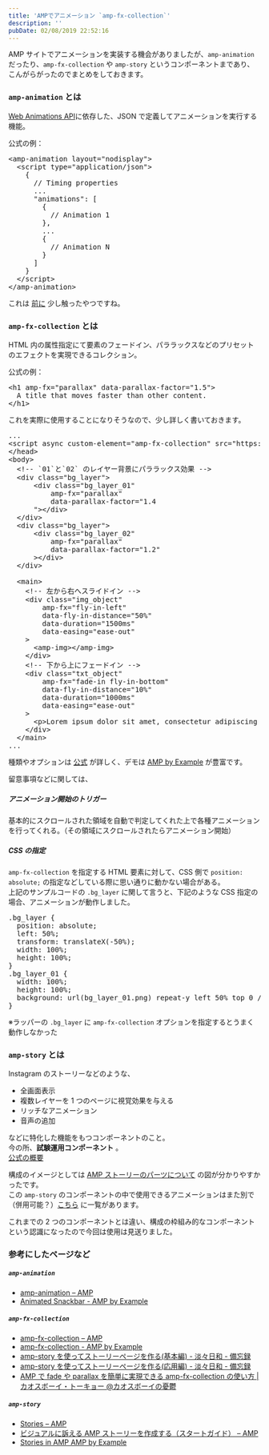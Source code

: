 ```yaml
---
title: 'AMPでアニメーション `amp-fx-collection`'
description: ''
pubDate: 02/08/2019 22:52:16
---
```


<p>AMP サイトでアニメーションを実装する機会がありましたが、<code>amp-animation</code> だったり、<code>amp-fx-collection</code> や <code>amp-story</code> というコンポーネントまであり、こんがらがったのでまとめをしておきます。</p>

<h3><code>amp-animation</code> とは</h3>

<p><a href="https://www.w3.org/TR/web-animations/">Web Animations API</a>に依存した、JSON で定義してアニメーションを実行する機能。</p>

<p>公式の例：</p>

<pre class="code lang-html" data-lang="html" data-unlink><span class="synIdentifier">&lt;</span>amp-animation<span class="synIdentifier"> layout=</span><span class="synConstant">&quot;nodisplay&quot;</span><span class="synIdentifier">&gt;</span>
  <span class="synIdentifier">&lt;</span><span class="synStatement">script</span><span class="synIdentifier"> </span><span class="synType">type</span><span class="synIdentifier">=</span><span class="synConstant">&quot;application/json&quot;</span><span class="synIdentifier">&gt;</span>
<span class="synSpecial">    </span><span class="synIdentifier">{</span>
<span class="synSpecial">      </span><span class="synComment">// Timing properties</span>
<span class="synSpecial">      ...</span>
<span class="synSpecial">      </span><span class="synConstant">&quot;animations&quot;</span><span class="synSpecial">: </span><span class="synIdentifier">[</span>
<span class="synSpecial">        </span><span class="synIdentifier">{</span>
<span class="synSpecial">          </span><span class="synComment">// Animation 1</span>
<span class="synSpecial">        </span><span class="synIdentifier">}</span><span class="synSpecial">,</span>
<span class="synSpecial">        ...</span>
<span class="synSpecial">        </span><span class="synIdentifier">{</span>
<span class="synSpecial">          </span><span class="synComment">// Animation N</span>
<span class="synSpecial">        </span><span class="synIdentifier">}</span>
<span class="synSpecial">      </span><span class="synIdentifier">]</span>
<span class="synSpecial">    </span><span class="synIdentifier">}</span>
<span class="synSpecial">  </span><span class="synIdentifier">&lt;/</span><span class="synStatement">script</span><span class="synIdentifier">&gt;</span>
<span class="synIdentifier">&lt;/</span>amp-animation<span class="synIdentifier">&gt;</span>
</pre>

<p>これは <a href="https://yuheijotaki.hatenablog.com/entry/2019/01/27/165136">前に</a> 少し触ったやつですね。</p>

<h3><code>amp-fx-collection</code> とは</h3>

<p>HTML 内の属性指定にて要素のフェードイン、パララックスなどのプリセットのエフェクトを実現できるコレクション。</p>

<p>公式の例：</p>

<pre class="code lang-html" data-lang="html" data-unlink><span class="synIdentifier">&lt;</span><span class="synStatement">h1</span><span class="synIdentifier"> amp-fx=</span><span class="synConstant">&quot;parallax&quot;</span><span class="synIdentifier"> </span><span class="synType">data</span><span class="synIdentifier">-parallax-factor=</span><span class="synConstant">&quot;1.5&quot;</span><span class="synIdentifier">&gt;</span>
  A title that moves faster than other content.
<span class="synIdentifier">&lt;/</span><span class="synStatement">h1</span><span class="synIdentifier">&gt;</span>
</pre>

<p>これを実際に使用することになりそうなので、少し詳しく書いておきます。</p>

<pre class="code lang-html" data-lang="html" data-unlink>...
<span class="synIdentifier">&lt;</span><span class="synStatement">script</span><span class="synIdentifier"> async custom-element=</span><span class="synConstant">&quot;amp-fx-collection&quot;</span><span class="synIdentifier"> </span><span class="synType">src</span><span class="synIdentifier">=</span><span class="synConstant">&quot;https://cdn.ampproject.org/v0/amp-fx-collection-0.1.js&quot;</span><span class="synIdentifier">&gt;&lt;/</span><span class="synStatement">script</span><span class="synIdentifier">&gt;</span>
<span class="synIdentifier">&lt;/</span><span class="synStatement">head</span><span class="synIdentifier">&gt;</span>
<span class="synIdentifier">&lt;</span><span class="synStatement">body</span><span class="synIdentifier">&gt;</span>
  <span class="synComment">&lt;!-- `01`と`02` のレイヤー背景にパララックス効果 --&gt;</span>
  <span class="synIdentifier">&lt;</span><span class="synStatement">div</span><span class="synIdentifier"> </span><span class="synType">class</span><span class="synIdentifier">=</span><span class="synConstant">&quot;bg_layer&quot;</span><span class="synIdentifier">&gt;</span>
      <span class="synIdentifier">&lt;</span><span class="synStatement">div</span><span class="synIdentifier"> </span><span class="synType">class</span><span class="synIdentifier">=</span><span class="synConstant">&quot;bg_layer_01&quot;</span>
<span class="synIdentifier">          amp-fx=</span><span class="synConstant">&quot;parallax&quot;</span>
<span class="synIdentifier">          </span><span class="synType">data</span><span class="synIdentifier">-parallax-factor=</span><span class="synConstant">&quot;1.4</span>
<span class="synConstant">      &quot;</span><span class="synIdentifier">&gt;&lt;/</span><span class="synStatement">div</span><span class="synIdentifier">&gt;</span>
  <span class="synIdentifier">&lt;/</span><span class="synStatement">div</span><span class="synIdentifier">&gt;</span>
  <span class="synIdentifier">&lt;</span><span class="synStatement">div</span><span class="synIdentifier"> </span><span class="synType">class</span><span class="synIdentifier">=</span><span class="synConstant">&quot;bg_layer&quot;</span><span class="synIdentifier">&gt;</span>
      <span class="synIdentifier">&lt;</span><span class="synStatement">div</span><span class="synIdentifier"> </span><span class="synType">class</span><span class="synIdentifier">=</span><span class="synConstant">&quot;bg_layer_02&quot;</span>
<span class="synIdentifier">          amp-fx=</span><span class="synConstant">&quot;parallax&quot;</span>
<span class="synIdentifier">          </span><span class="synType">data</span><span class="synIdentifier">-parallax-factor=</span><span class="synConstant">&quot;1.2&quot;</span>
<span class="synIdentifier">      &gt;&lt;/</span><span class="synStatement">div</span><span class="synIdentifier">&gt;</span>
  <span class="synIdentifier">&lt;/</span><span class="synStatement">div</span><span class="synIdentifier">&gt;</span>

  <span class="synIdentifier">&lt;</span>main<span class="synIdentifier">&gt;</span>
    <span class="synComment">&lt;!-- 左から右へスライドイン --&gt;</span>
    <span class="synIdentifier">&lt;</span><span class="synStatement">div</span><span class="synIdentifier"> </span><span class="synType">class</span><span class="synIdentifier">=</span><span class="synConstant">&quot;img_object&quot;</span>
<span class="synIdentifier">        amp-fx=</span><span class="synConstant">&quot;fly-in-left&quot;</span>
<span class="synIdentifier">        </span><span class="synType">data</span><span class="synIdentifier">-fly-in-distance=</span><span class="synConstant">&quot;50%&quot;</span>
<span class="synIdentifier">        </span><span class="synType">data</span><span class="synIdentifier">-duration=</span><span class="synConstant">&quot;1500ms&quot;</span>
<span class="synIdentifier">        </span><span class="synType">data</span><span class="synIdentifier">-easing=</span><span class="synConstant">&quot;ease-out&quot;</span>
<span class="synIdentifier">    &gt;</span>
      <span class="synIdentifier">&lt;</span>amp-<span class="synStatement">img</span><span class="synIdentifier">&gt;&lt;/</span>amp-<span class="synStatement">img</span><span class="synIdentifier">&gt;</span>
    <span class="synIdentifier">&lt;/</span><span class="synStatement">div</span><span class="synIdentifier">&gt;</span>
    <span class="synComment">&lt;!-- 下から上にフェードイン --&gt;</span>
    <span class="synIdentifier">&lt;</span><span class="synStatement">div</span><span class="synIdentifier"> </span><span class="synType">class</span><span class="synIdentifier">=</span><span class="synConstant">&quot;txt_object&quot;</span>
<span class="synIdentifier">        amp-fx=</span><span class="synConstant">&quot;fade-in fly-in-bottom&quot;</span>
<span class="synIdentifier">        </span><span class="synType">data</span><span class="synIdentifier">-fly-in-distance=</span><span class="synConstant">&quot;10%&quot;</span>
<span class="synIdentifier">        </span><span class="synType">data</span><span class="synIdentifier">-duration=</span><span class="synConstant">&quot;1000ms&quot;</span>
<span class="synIdentifier">        </span><span class="synType">data</span><span class="synIdentifier">-easing=</span><span class="synConstant">&quot;ease-out&quot;</span>
<span class="synIdentifier">    &gt;</span>
      <span class="synIdentifier">&lt;</span><span class="synStatement">p</span><span class="synIdentifier">&gt;</span>Lorem ipsum dolor sit amet, consectetur adipiscing elit, sed do eiusmod tempor incididunt ut labore et dolore magna aliqua.<span class="synIdentifier">&lt;/</span><span class="synStatement">p</span><span class="synIdentifier">&gt;</span>
    <span class="synIdentifier">&lt;/</span><span class="synStatement">div</span><span class="synIdentifier">&gt;</span>
  <span class="synIdentifier">&lt;/</span>main<span class="synIdentifier">&gt;</span>
...
</pre>

<p>種類やオプションは <a href="https://www.ampproject.org/ja/docs/reference/components/amp-fx-collection">公式</a> が詳しく、デモは <a href="https://ampbyexample.com/components/amp-fx-collection/">AMP by Example</a> が豊富です。</p>

<p>留意事項などに関しては、</p>

<h5>アニメーション開始のトリガー</h5>

<p>基本的にスクロールされた領域を自動で判定してくれた上で各種アニメーションを行ってくれる。（その領域にスクロールされたらアニメーション開始）</p>

<h5>CSS の指定</h5>

<p><code>amp-fx-collection</code> を指定する HTML 要素に対して、CSS 側で <code>position: absolute;</code> の指定などしている際に思い通りに動かない場合がある。<br/>
上記のサンプルコードの <code>.bg_layer</code> に関して言うと、下記のような CSS 指定の場合、アニメーションが動作しました。</p>

<pre class="code lang-css" data-lang="css" data-unlink><span class="synIdentifier">.bg_layer</span> <span class="synIdentifier">{</span>
  <span class="synType">position</span>: <span class="synConstant">absolute</span>;
  <span class="synType">left</span>: <span class="synConstant">50%</span>;
  <span class="synType">transform</span>: <span class="synIdentifier">translateX(</span><span class="synConstant">-50%</span><span class="synIdentifier">)</span>;
  <span class="synType">width</span>: <span class="synConstant">100%</span>;
  <span class="synType">height</span>: <span class="synConstant">100%</span>;
<span class="synIdentifier">}</span>
<span class="synIdentifier">.bg_layer_01</span> <span class="synIdentifier">{</span>
  <span class="synType">width</span>: <span class="synConstant">100%</span>;
  <span class="synType">height</span>: <span class="synConstant">100%</span>;
  <span class="synType">background</span>: <span class="synIdentifier">url(</span><span class="synConstant">bg_layer_01.png</span><span class="synIdentifier">)</span> <span class="synConstant">repeat-y</span> <span class="synConstant">left</span> <span class="synConstant">50%</span> <span class="synConstant">top</span> <span class="synConstant">0</span> / <span class="synConstant">1600px</span> <span class="synConstant">auto</span>;
<span class="synIdentifier">}</span>
</pre>

<p>※ラッパーの <code>.bg_layer</code> に <code>amp-fx-collection</code> オプションを指定するとうまく動作しなかった</p>

<h3><code>amp-story</code> とは</h3>

<p>Instagram のストーリーなどのような、</p>

<ul>
<li>全画面表示</li>
<li>複数レイヤーを 1 つのページに視覚効果を与える</li>
<li>リッチなアニメーション</li>
<li>音声の追加</li>
</ul>

<p>などに特化した機能をもつコンポーネントのこと。<br/>
今の所、<strong>試験運用コンポーネント</strong> 。<br/>
<a href="https://www.ampproject.org/ja/stories/">公式の概要</a></p>

<p>構成のイメージとしては <a href="https://www.ampproject.org/ja/docs/getting_started/visual_story/parts_of_story">AMP ストーリーのパーツについて</a> の図が分かりやすかったです。<br/>
この <code>amp-story</code> のコンポーネントの中で使用できるアニメーションはまた別で（併用可能？）<a href="https://www.ampproject.org/ja/docs/getting_started/visual_story/animating_elements">こちら</a> に一覧があります。</p>

<p>これまでの 2 つのコンポーネントとは違い、構成の枠組み的なコンポーネントという認識になったので今回は使用は見送りました。</p>

<h3>参考にしたページなど</h3>

<h5><code>amp-animation</code></h5>

<ul>
<li><a href="https://www.ampproject.org/docs/reference/components/amp-animation">amp-animation – AMP</a></li>
<li><a href="https://ampbyexample.com/visual_effects/animated_snackbar/">Animated Snackbar - AMP by Example</a></li>
</ul>

<h5><code>amp-fx-collection</code></h5>

<ul>
<li><a href="https://www.ampproject.org/docs/reference/components/amp-fx-collection">amp-fx-collection – AMP</a></li>
<li><a href="https://ampbyexample.com/components/amp-fx-collection/#scroll-triggered-fade-in">amp-fx-collection - AMP by Example</a></li>
<li><a href="https://www.tantan-biyori.info/blog/2018/12/amp-story.html">amp-story を使ってストーリーページを作る(基本編) - 淡々日和 - 備忘録</a></li>
<li><a href="https://www.tantan-biyori.info/blog/2018/12/story-design.html">amp-story を使ってストーリーページを作る(応用編) - 淡々日和 - 備忘録</a></li>
<li><a href="https://chaos-boy.tokyo/posts/2018-06-08/amp_amp_fx_collection/">AMP で fade や parallax を簡単に実現できる amp-fx-collection の使い方 | カオスボーイ・トーキョー @カオスボーイの憂鬱</a></li>
</ul>

<h5><code>amp-story</code></h5>

<ul>
<li><a href="https://www.ampproject.org/ja/stories/">Stories – AMP</a></li>
<li><a href="https://www.ampproject.org/ja/docs/getting_started/visual_story">ビジュアルに訴える AMP ストーリーを作成する（スタートガイド） – AMP</a></li>
<li><a href="https://ampbyexample.com/stories/introduction/amp_story_hello_world/">Stories in AMP AMP by Example</a></li>
</ul>
